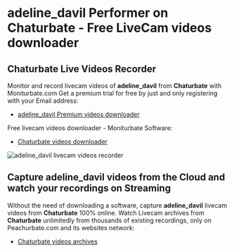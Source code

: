 # adeline_davil Performer on Chaturbate - Free LiveCam videos downloader

## Chaturbate Live Videos Recorder

Monitor and record livecam videos of **adeline_davil** from **Chaturbate** with Moniturbate.com
Get a premium trial for free by just and only registering with your Email address:
* [adeline_davil Premium videos downloader](https://moniturbate.com/request-demo-licence-key.html)

Free livecam videos downloader - Moniturbate Software:
* [Chaturbate videos downloader](https://moniturbate.com/moniturbate-download-software.html)

![adeline_davil livecam videos recorder](https://peachurnet.com/templates/moniturbate-software.png)


## Capture adeline_davil videos from the Cloud and watch your recordings on Streaming

Without the need of downloading a software, capture **adeline_davil** livecam videos from **Chaturbate** 100% online.
Watch Livecam archives from **Chaturbate** unlimitedly from thousands of existing recordings, only on Peachurbate.com and its websites network:
* [Chaturbate videos archives](https://peachurnet.com/)